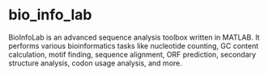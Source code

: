 # bio_info_lab
BioInfoLab is an advanced sequence analysis toolbox written in MATLAB. It performs various bioinformatics tasks like nucleotide counting, GC content calculation, motif finding, sequence alignment, ORF prediction, secondary structure analysis, codon usage analysis, and more.
